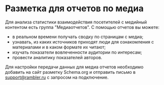 # Разметка для отчетов по медиа

Для анализа статистики взаимодействия посетителей с медийный контентом есть группа "Медиаотчетов". С помощью отчетов вы можете:&#x20;

* в реальном времени получать сводку по страницам с медиа;
* узнавать, из каких источников приходят люди для ознакомления с материалами и в каком формате их читают;
* изучать показатели вовлеченности аудитории по интересам;
* провести аналитику показателей авторов.&#x20;

Для настройки передачи данных для медиа отчетов необходимо добавить на сайт разметку Schema.org и отправить письмо в support@rambler.ru с запросом на подключение.
